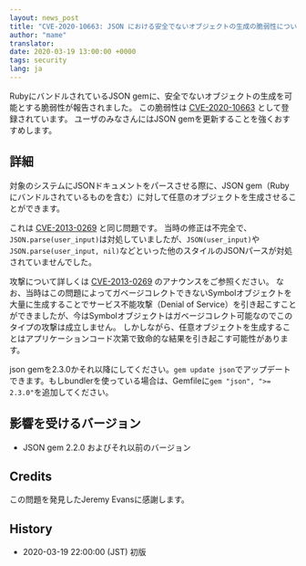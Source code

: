 ```yaml
---
layout: news_post
title: "CVE-2020-10663: JSON における安全でないオブジェクトの生成の脆弱性について（追加の修正）"
author: "mame"
translator:
date: 2020-03-19 13:00:00 +0000
tags: security
lang: ja
---
```


RubyにバンドルされているJSON gemに、安全でないオブジェクトの生成を可能とする脆弱性が報告されました。
この脆弱性は [CVE-2020-10663](https://cve.mitre.org/cgi-bin/cvename.cgi?name=CVE-2020-10663) として登録されています。
ユーザのみなさんにはJSON gemを更新することを強くおすすめします。

## 詳細

対象のシステムにJSONドキュメントをパースさせる際に、JSON gem（Rubyにバンドルされているものを含む）に対して任意のオブジェクトを生成させることができます。

これは [CVE-2013-0269](https://www.ruby-lang.org/en/news/2013/02/22/json-dos-cve-2013-0269/) と同じ問題です。
当時の修正は不完全で、`JSON.parse(user_input)`は対処していましたが、`JSON(user_input)`や`JSON.parse(user_input, nil)`などといった他のスタイルのJSONパースが対処されていませんでした。

攻撃について詳しくは [CVE-2013-0269](https://www.ruby-lang.org/en/news/2013/02/22/json-dos-cve-2013-0269/) のアナウンスをご参照ください。
なお、当時はこの問題によってガベージコレクトできないSymbolオブジェクトを大量に生成することでサービス不能攻撃（Denial of Service）を引き起こすことができましたが、今はSymbolオブジェクトはガベージコレクト可能なのでこのタイプの攻撃は成立しません。
しかしながら、任意オブジェクトを生成することはアプリケーションコード次第で致命的な結果を引き起こす可能性があります。

json gemを2.3.0かそれ以降にしてください。`gem update json`でアップデートできます。もしbundlerを使っている場合は、Gemfileに`gem "json", ">= 2.3.0"`を追加してください。

## 影響を受けるバージョン

* JSON gem 2.2.0 およびそれ以前のバージョン

## Credits

この問題を発見したJeremy Evansに感謝します。

## History

* 2020-03-19 22:00:00 (JST) 初版
